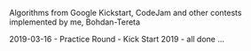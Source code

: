 Algorithms from Google Kickstart, CodeJam and other contests implemented by me, Bohdan-Tereta

2019-03-16 - Practice Round - Kick Start 2019 - all done
...
